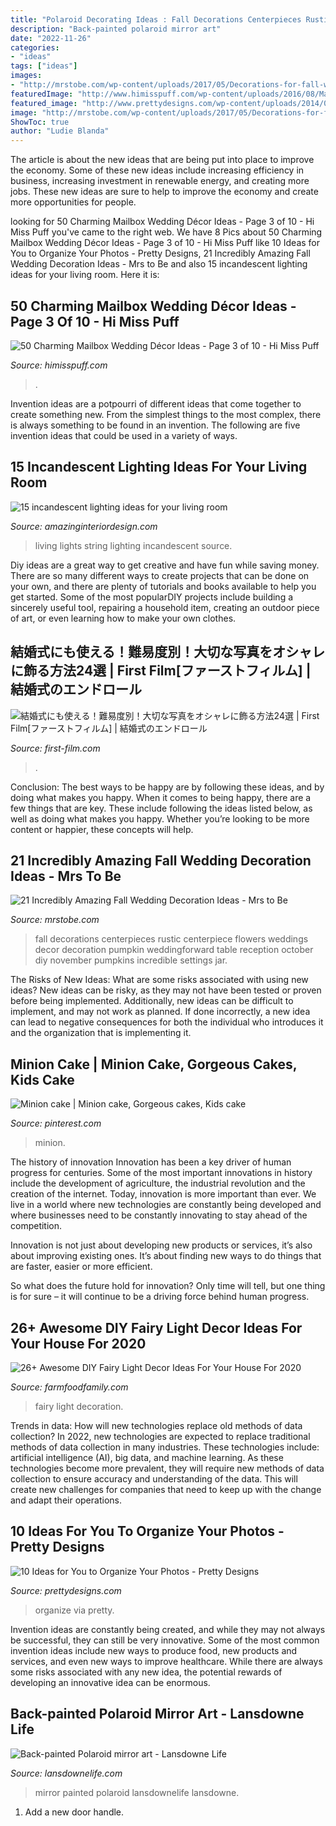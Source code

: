 ```yaml
---
title: "Polaroid Decorating Ideas : Fall Decorations Centerpieces Rustic Centerpiece Flowers Weddings Decor Decoration Pumpkin Weddingforward Table Reception October Diy November Pumpkins Incredible Settings Jar"
description: "Back-painted polaroid mirror art"
date: "2022-11-26"
categories:
- "ideas"
tags: ["ideas"]
images:
- "http://mrstobe.com/wp-content/uploads/2017/05/Decorations-for-fall-wedding.jpg"
featuredImage: "http://www.himisspuff.com/wp-content/uploads/2016/08/Mailbox-Wedding-Décor.jpg"
featured_image: "http://www.prettydesigns.com/wp-content/uploads/2014/09/Photo-Wall.jpg"
image: "http://mrstobe.com/wp-content/uploads/2017/05/Decorations-for-fall-wedding.jpg"
ShowToc: true
author: "Ludie Blanda"
---
```



The article is about the new ideas that are being put into place to improve the economy. Some of these new ideas include increasing efficiency in business, increasing investment in renewable energy, and creating more jobs. These new ideas are sure to help to improve the economy and create more opportunities for people.

	

		
looking for 50 Charming Mailbox Wedding Décor Ideas - Page 3 of 10 - Hi Miss Puff you've came to the right web. We have 8 Pics about 50 Charming Mailbox Wedding Décor Ideas - Page 3 of 10 - Hi Miss Puff like 10 Ideas for You to Organize Your Photos - Pretty Designs, 21 Incredibly Amazing Fall Wedding Decoration Ideas - Mrs to Be and also 15 incandescent lighting ideas for your living room. Here it is:
		
    
## 50 Charming Mailbox Wedding Décor Ideas - Page 3 Of 10 - Hi Miss Puff

<img loading=lazy src="http://www.himisspuff.com/wp-content/uploads/2016/08/Mailbox-Wedding-Décor.jpg" onerror="this.onerror=null;this.src='https://tse4.mm.bing.net/th?id=OIP.xPitfwszcSot-HkJMBxcqAHaLM&amp;pid=15.1';" alt="50 Charming Mailbox Wedding Décor Ideas - Page 3 of 10 - Hi Miss Puff">

_Source: himisspuff.com_

>. 

	

Invention ideas are a potpourri of different ideas that come together to create something new. From the simplest things to the most complex, there is always something to be found in an invention. The following are five invention ideas that could be used in a variety of ways.

    
## 15 Incandescent Lighting Ideas For Your Living Room

<img loading=lazy src="https://lh3.googleusercontent.com/vXk5d1GxRcL0xrj4nFjrT7EA49eSxHWH5SxzexNPk_cYagWwqPZaH-vKIMeNc-4fsStqwmOvw_HwJMvh5r7lltC_7haxbO2a6pvSWfnLNzkjJGC1umV-_daAnSytJB09LOY74PfhLPTGxbG7LA" onerror="this.onerror=null;this.src='https://tse3.mm.bing.net/th?id=OIP.rVPC_EZUszpgRYHsI3M8bAHaFj&amp;pid=15.1';" alt="15 incandescent lighting ideas for your living room">

_Source: amazinginteriordesign.com_

>living lights string lighting incandescent source. 

	

Diy ideas are a great way to get creative and have fun while saving money. There are so many different ways to create projects that can be done on your own, and there are plenty of tutorials and books available to help you get started. Some of the most popularDIY projects include building a sincerely useful tool, repairing a household item, creating an outdoor piece of art, or even learning how to make your own clothes.

    
## 結婚式にも使える！難易度別！大切な写真をオシャレに飾る方法24選 | First Film[ファーストフィルム] | 結婚式のエンドロール

<img loading=lazy src="https://www.first-film.com/wp/wp-content/uploads/2015/09/202A95A6-92E6-4D16-8E21-0CE21EF58249.png" onerror="this.onerror=null;this.src='https://tse2.mm.bing.net/th?id=OIP.9OPaDD1XfigAn_A-LE0B3AHaE7&amp;pid=15.1';" alt="結婚式にも使える！難易度別！大切な写真をオシャレに飾る方法24選 | First Film[ファーストフィルム] | 結婚式のエンドロール">

_Source: first-film.com_

>. 

	

Conclusion: The best ways to be happy are by following these ideas, and by doing what makes you happy.
When it comes to being happy, there are a few things that are key. These include following the ideas listed below, as well as doing what makes you happy. Whether you’re looking to be more content or happier, these concepts will help.

    
## 21 Incredibly Amazing Fall Wedding Decoration Ideas - Mrs To Be

<img loading=lazy src="http://mrstobe.com/wp-content/uploads/2017/05/Decorations-for-fall-wedding.jpg" onerror="this.onerror=null;this.src='https://tse2.mm.bing.net/th?id=OIP.Flw8ZvM4J7dlu8nXDa23vAHaLG&amp;pid=15.1';" alt="21 Incredibly Amazing Fall Wedding Decoration Ideas - Mrs to Be">

_Source: mrstobe.com_

>fall decorations centerpieces rustic centerpiece flowers weddings decor decoration pumpkin weddingforward table reception october diy november pumpkins incredible settings jar. 

	

The Risks of New Ideas: What are some risks associated with using new ideas?
New ideas can be risky, as they may not have been tested or proven before being implemented. Additionally, new ideas can be difficult to implement, and may not work as planned. If done incorrectly, a new idea can lead to negative consequences for both the individual who introduces it and the organization that is implementing it.

    
## Minion Cake | Minion Cake, Gorgeous Cakes, Kids Cake

<img loading=lazy src="https://i.pinimg.com/originals/5a/85/91/5a859151add270021533c60bf2eb8191.jpg" onerror="this.onerror=null;this.src='https://tse2.mm.bing.net/th?id=OIP.cSAMRbGEh3pLW12A-9NQzgHaJ4&amp;pid=15.1';" alt="Minion cake | Minion cake, Gorgeous cakes, Kids cake">

_Source: pinterest.com_

>minion. 

	

The history of innovation
Innovation has been a key driver of human progress for centuries. Some of the most important innovations in history include the development of agriculture, the industrial revolution and the creation of the internet.
Today, innovation is more important than ever. We live in a world where new technologies are constantly being developed and where businesses need to be constantly innovating to stay ahead of the competition.

Innovation is not just about developing new products or services, it’s also about improving existing ones. It’s about finding new ways to do things that are faster, easier or more efficient.

So what does the future hold for innovation? Only time will tell, but one thing is for sure – it will continue to be a driving force behind human progress.

    
## 26+ Awesome DIY Fairy Light Decor Ideas For Your House For 2020

<img loading=lazy src="https://i1.wp.com/farmfoodfamily.com/wp-content/uploads/2019/02/11-fairy-light-decor-ideas.jpg?resize=960%2C1250&amp;ssl=1" onerror="this.onerror=null;this.src='https://tse2.mm.bing.net/th?id=OIP.hYeR4HyP1L-f_DFxIgHFLwHaJp&amp;pid=15.1';" alt="26+ Awesome DIY Fairy Light Decor Ideas For Your House For 2020">

_Source: farmfoodfamily.com_

>fairy light decoration. 

	

Trends in data: How will new technologies replace old methods of data collection?
In 2022, new technologies are expected to replace traditional methods of data collection in many industries. These technologies include: artificial intelligence (AI), big data, and machine learning. As these technologies become more prevalent, they will require new methods of data collection to ensure accuracy and understanding of the data. This will create new challenges for companies that need to keep up with the change and adapt their operations.

    
## 10 Ideas For You To Organize Your Photos - Pretty Designs

<img loading=lazy src="http://www.prettydesigns.com/wp-content/uploads/2014/09/Photo-Wall.jpg" onerror="this.onerror=null;this.src='https://tse1.mm.bing.net/th?id=OIP.J2HW0umc-mRWK1V0yZP10AHaHa&amp;pid=15.1';" alt="10 Ideas for You to Organize Your Photos - Pretty Designs">

_Source: prettydesigns.com_

>organize via pretty. 

	

Invention ideas are constantly being created, and while they may not always be successful, they can still be very innovative. Some of the most common invention ideas include new ways to produce food, new products and services, and even new ways to improve healthcare. While there are always some risks associated with any new idea, the potential rewards of developing an innovative idea can be enormous.

    
## Back-painted Polaroid Mirror Art - Lansdowne Life

<img loading=lazy src="https://www.lansdownelife.com/wp-content/uploads/2011/07/DSC_0854-.jpg" onerror="this.onerror=null;this.src='https://tse4.mm.bing.net/th?id=OIP.h55cXVpwueCECQ8u12p8WgHaLH&amp;pid=15.1';" alt="Back-painted Polaroid mirror art - Lansdowne Life">

_Source: lansdownelife.com_

>mirror painted polaroid lansdownelife lansdowne. 

	

1. Add a new door handle. 

